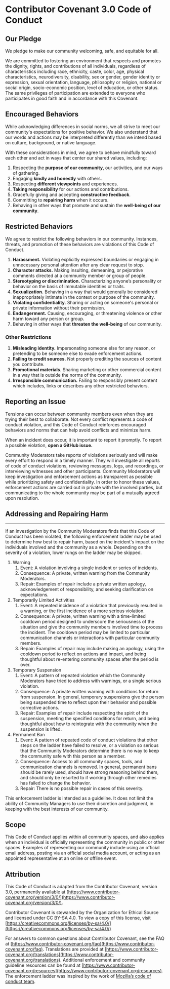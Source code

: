 # Contributor Covenant 3.0 Code of Conduct

## Our Pledge

We pledge to make our community welcoming, safe, and equitable for all.

We are committed to fostering an environment that respects and promotes the dignity, rights, and contributions of all individuals, regardless of characteristics including race, ethnicity, caste, color, age, physical characteristics, neurodiversity, disability, sex or gender, gender identity or expression, sexual orientation, language, philosophy or religion, national or social origin, socio-economic position, level of education, or other status. The same privileges of participation are extended to everyone who participates in good faith and in accordance with this Covenant.

## Encouraged Behaviors

While acknowledging differences in social norms, we all strive to meet our community's expectations for positive behavior. We also understand that our words and actions may be interpreted differently than we intend based on culture, background, or native language.

With these considerations in mind, we agree to behave mindfully toward each other and act in ways that center our shared values, including:

1. Respecting the **purpose of our community**, our activities, and our ways of gathering.
2. Engaging **kindly and honestly** with others.
3. Respecting **different viewpoints** and experiences.
4. **Taking responsibility** for our actions and contributions.
5. Gracefully giving and accepting **constructive feedback**.
6. Committing to **repairing harm** when it occurs.
7. Behaving in other ways that promote and sustain the **well-being of our community**.

## Restricted Behaviors

We agree to restrict the following behaviors in our community. Instances, threats, and promotion of these behaviors are violations of this Code of Conduct.

1. **Harassment.** Violating explicitly expressed boundaries or engaging in unnecessary personal attention after any clear request to stop.
2. **Character attacks.** Making insulting, demeaning, or pejorative comments directed at a community member or group of people.
3. **Stereotyping or discrimination.** Characterizing anyone’s personality or behavior on the basis of immutable identities or traits.
4. **Sexualization.** Behaving in a way that would generally be considered inappropriately intimate in the context or purpose of the community.
5. **Violating confidentiality**. Sharing or acting on someone's personal or private information without their permission.
6. **Endangerment.** Causing, encouraging, or threatening violence or other harm toward any person or group.
7. Behaving in other ways that **threaten the well-being** of our community.

### Other Restrictions

1. **Misleading identity.** Impersonating someone else for any reason, or pretending to be someone else to evade enforcement actions.
2. **Failing to credit sources.** Not properly crediting the sources of content you contribute.
3. **Promotional materials**. Sharing marketing or other commercial content in a way that is outside the norms of the community.
4. **Irresponsible communication.** Failing to responsibly present content which includes, links or describes any other restricted behaviors.

## Reporting an Issue

Tensions can occur between community members even when they are trying their best to collaborate. Not every conflict represents a code of conduct violation, and this Code of Conduct reinforces encouraged behaviors and norms that can help avoid conflicts and minimize harm.

When an incident does occur, it is important to report it promptly. To report a possible violation, **open a GitHub issue.**

Community Moderators take reports of violations seriously and will make every effort to respond in a timely manner. They will investigate all reports of code of conduct violations, reviewing messages, logs, and recordings, or interviewing witnesses and other participants. Community Moderators will keep investigation and enforcement actions as transparent as possible while prioritizing safety and confidentiality. In order to honor these values, enforcement actions are carried out in private with the involved parties, but communicating to the whole community may be part of a mutually agreed upon resolution.

## Addressing and Repairing Harm

---

If an investigation by the Community Moderators finds that this Code of Conduct has been violated, the following enforcement ladder may be used to determine how best to repair harm, based on the incident's impact on the individuals involved and the community as a whole. Depending on the severity of a violation, lower rungs on the ladder may be skipped.

1. Warning
   1. Event: A violation involving a single incident or series of incidents.
   2. Consequence: A private, written warning from the Community Moderators.
   3. Repair: Examples of repair include a private written apology, acknowledgement of responsibility, and seeking clarification on expectations.
2. Temporarily Limited Activities
   1. Event: A repeated incidence of a violation that previously resulted in a warning, or the first incidence of a more serious violation.
   2. Consequence: A private, written warning with a time-limited cooldown period designed to underscore the seriousness of the situation and give the community members involved time to process the incident. The cooldown period may be limited to particular communication channels or interactions with particular community members.
   3. Repair: Examples of repair may include making an apology, using the cooldown period to reflect on actions and impact, and being thoughtful about re-entering community spaces after the period is over.
3. Temporary Suspension
   1. Event: A pattern of repeated violation which the Community Moderators have tried to address with warnings, or a single serious violation.
   2. Consequence: A private written warning with conditions for return from suspension. In general, temporary suspensions give the person being suspended time to reflect upon their behavior and possible corrective actions.
   3. Repair: Examples of repair include respecting the spirit of the suspension, meeting the specified conditions for return, and being thoughtful about how to reintegrate with the community when the suspension is lifted.
4. Permanent Ban
   1. Event: A pattern of repeated code of conduct violations that other steps on the ladder have failed to resolve, or a violation so serious that the Community Moderators determine there is no way to keep the community safe with this person as a member.
   2. Consequence: Access to all community spaces, tools, and communication channels is removed. In general, permanent bans should be rarely used, should have strong reasoning behind them, and should only be resorted to if working through other remedies has failed to change the behavior.
   3. Repair: There is no possible repair in cases of this severity.

This enforcement ladder is intended as a guideline. It does not limit the ability of Community Managers to use their discretion and judgment, in keeping with the best interests of our community.

## Scope

This Code of Conduct applies within all community spaces, and also applies when an individual is officially representing the community in public or other spaces. Examples of representing our community include using an official email address, posting via an official social media account, or acting as an appointed representative at an online or offline event.

## Attribution

This Code of Conduct is adapted from the Contributor Covenant, version 3.0, permanently available at [https://www.contributor-covenant.org/version/3/0/](https://www.contributor-covenant.org/version/3/0/).

Contributor Covenant is stewarded by the Organization for Ethical Source and licensed under CC BY-SA 4.0. To view a copy of this license, visit [https://creativecommons.org/licenses/by-sa/4.0/](https://creativecommons.org/licenses/by-sa/4.0/)

For answers to common questions about Contributor Covenant, see the FAQ at [https://www.contributor-covenant.org/faq](https://www.contributor-covenant.org/faq). Translations are provided at [https://www.contributor-covenant.org/translations](https://www.contributor-covenant.org/translations). Additional enforcement and community guideline resources can be found at [https://www.contributor-covenant.org/resources](https://www.contributor-covenant.org/resources). The enforcement ladder was inspired by the work of [Mozilla’s code of conduct team](https://github.com/mozilla/inclusion).
